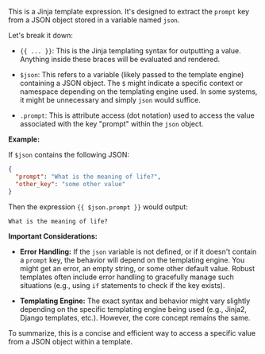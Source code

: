 This is a Jinja template expression.  It's designed to extract the `prompt` key from a JSON object stored in a variable named `json`.

Let's break it down:

* `{{ ... }}`: This is the Jinja templating syntax for outputting a value.  Anything inside these braces will be evaluated and rendered.

* `$json`: This refers to a variable (likely passed to the template engine) containing a JSON object.  The `$` might indicate a specific context or namespace depending on the templating engine used.  In some systems, it might be unnecessary and simply `json` would suffice.

* `.prompt`: This is attribute access (dot notation) used to access the value associated with the key "prompt" within the `json` object.

**Example:**

If `$json` contains the following JSON:

```json
{
  "prompt": "What is the meaning of life?",
  "other_key": "some other value"
}
```

Then the expression `{{ $json.prompt }}` would output:

```
What is the meaning of life?
```

**Important Considerations:**

* **Error Handling:** If the `json` variable is not defined, or if it doesn't contain a `prompt` key, the behavior will depend on the templating engine.  You might get an error, an empty string, or some other default value.  Robust templates often include error handling to gracefully manage such situations (e.g., using `if` statements to check if the key exists).

* **Templating Engine:** The exact syntax and behavior might vary slightly depending on the specific templating engine being used (e.g., Jinja2, Django templates, etc.).  However, the core concept remains the same.


To summarize, this is a concise and efficient way to access a specific value from a JSON object within a template.
